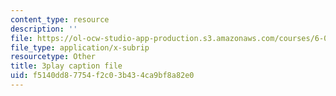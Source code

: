 ```yaml
---
content_type: resource
description: ''
file: https://ol-ocw-studio-app-production.s3.amazonaws.com/courses/6-004-computation-structures-spring-2017/f5140dd87754f2c03b434ca9bf8a82e0_QCo-RtfLzyc.srt
file_type: application/x-subrip
resourcetype: Other
title: 3play caption file
uid: f5140dd8-7754-f2c0-3b43-4ca9bf8a82e0
---
```

